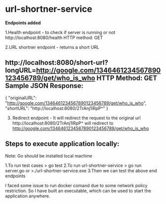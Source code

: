 # url-shortner-service

**Endpoints added**

1.Health endpoint - to check if server is running or not
http://localhost:8080/health
HTTP method: GET

2.URL shortner endpoint - returns a short URL

http://localhost:8080/short-url?longURL=http://google.com/1346461234567890123456789/get/who_is_who
HTTP Method: GET
Sample JSON Response:
---------------------
{
    "originalURL": "http://google.com/1346461234567890123456789/get/who_is_who",
    "shortURL": "http://localhost:8080/2TrAnj1lRpP^"
}

3. Redirect endpoint - It will redirect the request to the original url
http://localhost:8080/2TrAnj1lRpP^ will redirect to http://google.com/1346461234567890123456789/get/who_is_who


Steps to execute application locally:
-------------------------------------
Note: Go should be installed local machine

1.To run test cases > go test
2.To run url-shortner-service > go run server.go or >./url-shortner-service.exe
3.Then we can test the above end endpoints

I faced some issue to run docker comand due to some network policy restriction.
So I have built an executable, which can be used to start the application anywhere.

